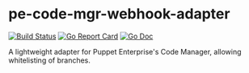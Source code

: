 # pe-code-mgr-webhook-adapter

[![Build Status](https://travis-ci.org/andrewm3/pe-code-mgr-webhook-adapter.svg?branch=master)](https://travis-ci.org/andrewm3/pe-code-mgr-webhook-adapter)
[![Go Report Card](https://goreportcard.com/badge/github.com/andrewm3/pe-code-mgr-webhook-adapter?style=flat-square)](https://goreportcard.com/report/github.com/andrewm3/pe-code-mgr-webhook-adapter)
[![Go Doc](https://img.shields.io/badge/godoc-reference-blue.svg?style=flat-square)](http://godoc.org/github.com/andrewm3/pe-code-mgr-webhook-adapter)

A lightweight adapter for Puppet Enterprise's Code Manager, allowing whitelisting of branches.
